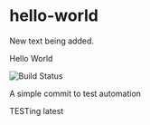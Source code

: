 # hello-world

New text being added.

Hello World

![Build Status](https://github.com/gitaws852/hello-world/workflows/pythonapp.yml/badge.svg)

A simple commit to test automation

TESTing
latest
